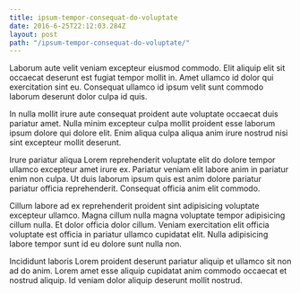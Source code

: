 ```yaml
---
title: ipsum-tempor-consequat-do-voluptate
date: 2016-6-25T22:12:03.284Z
layout: post
path: "/ipsum-tempor-consequat-do-voluptate/"
---
```


Laborum aute velit veniam excepteur eiusmod commodo. Elit aliquip elit sit occaecat deserunt est fugiat tempor mollit in. Amet ullamco id dolor qui exercitation sint eu. Consequat ullamco id ipsum velit sunt commodo laborum deserunt dolor culpa id quis.

In nulla mollit irure aute consequat proident aute voluptate occaecat duis pariatur amet. Nulla minim excepteur culpa mollit proident esse laborum ipsum dolore qui dolore elit. Enim aliqua culpa aliqua anim irure nostrud nisi sint excepteur mollit deserunt.

Irure pariatur aliqua Lorem reprehenderit voluptate elit do dolore tempor ullamco excepteur amet irure ex. Pariatur veniam elit labore anim in pariatur enim non culpa. Ut duis laborum ipsum quis est anim dolore pariatur pariatur officia reprehenderit. Consequat officia anim elit commodo.

Cillum labore ad ex reprehenderit proident sint adipisicing voluptate excepteur ullamco. Magna cillum nulla magna voluptate tempor adipisicing cillum nulla. Et dolor officia dolor cillum. Veniam exercitation elit officia voluptate est officia in pariatur ullamco cupidatat elit. Nulla adipisicing labore tempor sunt id eu dolore sunt nulla non.

Incididunt laboris Lorem proident deserunt pariatur aliquip et ullamco sit non ad do anim. Lorem amet esse aliquip cupidatat anim commodo occaecat et nostrud aliquip. Id veniam dolor aliquip deserunt mollit nostrud.